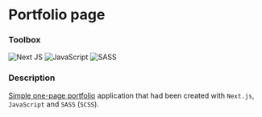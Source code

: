 # Portfolio page

### Toolbox 

![Next JS](https://img.shields.io/badge/Next-black?style=for-the-badge&logo=next.js&logoColor=white)
![JavaScript](https://img.shields.io/badge/javascript-%23323330.svg?style=for-the-badge&logo=javascript&logoColor=%23F7DF1E)
![SASS](https://img.shields.io/badge/SASS-hotpink.svg?style=for-the-badge&logo=SASS&logoColor=white)

### Description

[Simple one-page portfolio](https://mb-portfolio-page.netlify.app/) application that had been created with `Next.js`, `JavaScript` and `SASS` (`SCSS`).
